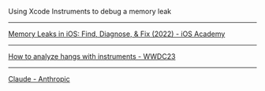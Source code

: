 Using Xcode Instruments to debug a memory leak

- - - -

[Memory Leaks in iOS: Find, Diagnose, & Fix (2022) - iOS Academy](https://youtu.be/b2AgibUg47k?si=s-BGr0OsS9vSUHb7)

- - - -

[How to analyze hangs with instruments - WWDC23](https://developer.apple.com/videos/play/wwdc2023/10248/)

- - - -

[Claude - Anthropic](https://www.anthropic.com)
